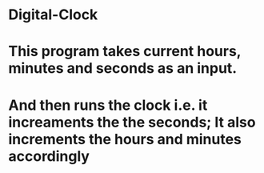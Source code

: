 # Digital-Clock

# This program takes current hours, minutes and seconds as an input.
# And then runs the clock i.e. it increaments the the seconds; It also increments the hours and minutes accordingly
